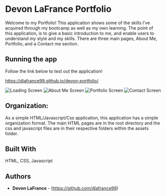 # Devon LaFrance Portfolio
Welcome to my Portfolio! This application shows some of the skills I've acquired through my bootcamp as well as my own learning. The point of this application, is to give a basic introduction to me, and enable users to understand my style and my skills. There are three main pages, About Me, Portfolio, and a Contact me section.  

## Running the app 
Follow the link below to test out the application!

https://dlafrance99.github.io/devon-portfolio/


![Loading Screen](https://raw.githubusercontent.com/dlafrance99/devon-portfolio/master/assets/images/Screen%20Shot%202020-01-16%20at%202.08.14%20PM.png)
![About Me Screen](https://github.com/dlafrance99/devon-portfolio/blob/master/assets/images/Screen%20Shot%202020-01-16%20at%202.08.24%20PM.png?raw=true)
![Portfolio Screen](https://raw.githubusercontent.com/dlafrance99/devon-portfolio/master/assets/images/Screen%20Shot%202020-01-16%20at%202.08.49%20PM.png)
![Contact Screen](https://raw.githubusercontent.com/dlafrance99/devon-portfolio/master/assets/images/Screen%20Shot%202020-01-16%20at%202.09.05%20PM.png)


## Organization:

As a simple HTML/Javascript/Css application, this application has a simple organization format. The main HTML pages are in the root directory and the css and javascript files are in their respective folders within the assets folder.

## Built With
HTML, CSS, Javascript


## Authors

* **Devon LaFrance** - (https://github.com/dlafrance99)